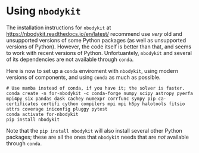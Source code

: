 # Using `nbodykit`

The installation instructions for `nbodykit` at https://nbodykit.readthedocs.io/en/latest/ recommend use *very* old and unsupported versions of some Python packages (as well as unsupported versions of Python).
However, the code itself is better than that, and seems to work with recent versions of Python.
Unfortuantely, `nbodykit` and several of its dependencies are not available through `conda`.

Here is now to set up a `conda` enviroment with `nbodykit`, using modern versions of components, and using `conda` as much as possible.

    # Use mamba instead of conda, if you have it; the solver is faster.
    conda create -n for-nbodykit -c conda-forge numpy scipy astropy pyerfa mpi4py six pandas dask cachey numexpr corrfunc sympy pip ca-certificates certifi cython compilers mpi mpi h5py halotools fitsio attrs coverage iniconfig pluggy pytest
    conda activate for-nbodykit
    pip install nbodykit

Note that the `pip install nbodykit` will also install several other Python packages; these are all the ones that `nbodykit` needs that are *not* available through `conda`.



